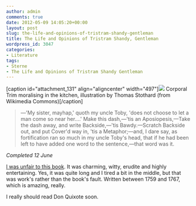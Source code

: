 ```yaml
---
author: admin
comments: true
date: 2012-05-09 14:05:20+00:00
layout: post
slug: the-life-and-opinions-of-tristram-shandy-gentleman
title: The Life and Opinions of Tristram Shandy, Gentleman
wordpress_id: 3047
categories:
- Literature
tags:
- Sterne
- The Life and Opinions of Tristram Shandy Gentleman
---
```


[caption id="attachment_131" align="aligncenter" width="497"]![](http://blog.leonpaternoster.com/wp-content/uploads/2012/05/shandy.jpg) Corporal Trim moralising in the kitchen, illustration by Thomas Stothard (from Wikimedia Commons)[/caption]


> —'My sister, mayhap,' quoth my uncle Toby, 'does not choose to let a man come so near her....' Make this dash,—'tis an Aposiopesis,—Take the dash away, and write Backside,—'tis Bawdy.—Scratch Backside out, and put Cover'd way in, 'tis a Metaphor;—and, I dare say, as fortification ran so much in my uncle Toby's head, that if he had been left to have added one word to the sentence,—that word was it.



_Completed 12 June_

[I was unfair to this book](https://twitter.com/leonpaternoster/status/209558856794243072). It was charming, witty, erudite and highly entertaining. Yes, it was quite long and I tired a bit in the middle, but that was work's rather than the book's fault. Written between 1759 and 1767, which is amazing, really.

I really should read Don Quixote soon.
